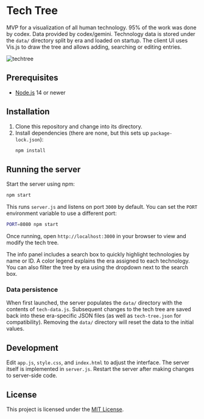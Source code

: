 # Tech Tree

MVP for a visualization of all human technology. 95% of the work was done by codex. Data provided by codex/gemini. Technology data is stored under the `data/` directory split by era and loaded on startup. The client UI uses Vis.js to draw the tree and allows adding, searching or editing entries.

![techtree](https://github.com/user-attachments/assets/e189ec5e-6124-4d2d-9521-434d65a7df01)

## Prerequisites


- [Node.js](https://nodejs.org/) 14 or newer

## Installation

1. Clone this repository and change into its directory.
2. Install dependencies (there are none, but this sets up `package-lock.json`):
   ```bash
   npm install
   ```

## Running the server

Start the server using npm:

```bash
npm start
```

This runs `server.js` and listens on port `3000` by default. You can set the `PORT` environment variable to use a different port:

```bash
PORT=8080 npm start
```

Once running, open `http://localhost:3000` in your browser to view and modify the tech tree.

The info panel includes a search box to quickly highlight technologies by name or ID. A color legend explains the era assigned to each technology. You can also filter the tree by era using the dropdown next to the search box.

### Data persistence

When first launched, the server populates the `data/` directory with the contents of `tech-data.js`. Subsequent changes to the tech tree are saved back into these era-specific JSON files (as well as `tech-tree.json` for compatibility). Removing the `data/` directory will reset the data to the initial values.

## Development

Edit `app.js`, `style.css`, and `index.html` to adjust the interface. The server itself is implemented in `server.js`. Restart the server after making changes to server-side code.


## License

This project is licensed under the [MIT License](LICENSE).
